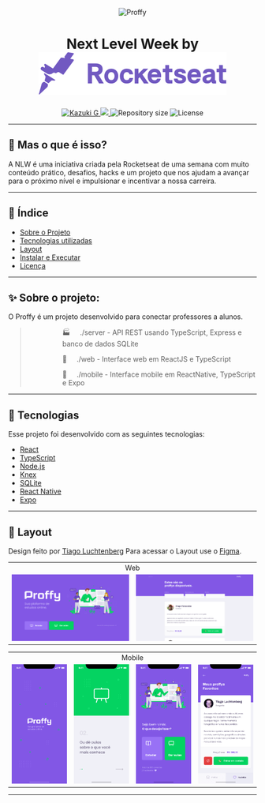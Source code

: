 <div align="center">
   <p align="center">
      <img src="https://user-images.githubusercontent.com/16246420/89484585-31827480-d775-11ea-9e48-c208a40a1f13.png" alt"Proffy" title="Proffy" />
   </p>

   <h1 align="center">
    Next Level Week by <img src=".github/rocketseat.svg">
   </h1>

   <p align="center">	
      <a href="https://www.linkedin.com/in/kazuki-gushikem-52238114b">
         <img alt="Kazuki G" src="https://img.shields.io/badge/-KazukiG-8257E5?style=flat&logo=Linkedin&logoColor=white" />
      </a>

   <a aria-label="Completed" href="https://nextlevelweek.com/episodios/omnistack/edicao/2">
      <img src="https://img.shields.io/badge/Proffy-NLW 2.0-8257E5?logo=data:image/png;base64,iVBORw0KGgoAAAANSUhEUgAAABAAAAAQCAMAAAAoLQ9TAAAALVBMVEVHcExxWsF0XMJzXMJxWcFsUsD///9jRrzY0u6Xh9Gsn9n39fyMecy0qd2bjNJWBT0WAAAABHRSTlMA2Do606wF2QAAAGlJREFUGJVdj1cWwCAIBLEsRU3uf9xobDH8+GZwUYi8i6ucJwrxKE+7D0G9Q4vlYqtmCSjndr4CgCgzlyFgfKfKCVO0LrPKjmiqMxGXkJwNnXskqWG+1oSM+BSwD8f29YLNjvx/OQrn+g99oQSoNmt3PgAAAABJRU5ErkJggg=="></img>
   </a>

   <img alt="Repository size" src="https://img.shields.io/github/repo-size/KazukiG/nlw2-proffy?color=774DD6">

   <img alt="License" src="https://img.shields.io/badge/license-MIT-8257E5">
   </p>
</div>

---

## 🤔 Mas o que é isso?

A NLW é uma iniciativa criada pela Rocketseat de uma semana com muito conteúdo prático, desafios, hacks e um projeto que nos ajudam a avançar para o próximo nível e impulsionar e incentivar a nossa carreira.

---

## 📑 Índice

- [Sobre o Projeto](#-sobre-o-projeto)
- [Tecnologias utilizadas](#-tecnologias)
- [Layout](#-layout)
- [Instalar e Executar](#Executar-esse-projeto-no-seu-computador)
- [Licença](#-licença)

---

## ✨ Sobre o projeto:

O Proffy é um projeto desenvolvido para conectar professores a alunos.
> <p style="margin-left:5em">🏭  &nbsp;&nbsp;&nbsp;&nbsp;./server - API REST usando TypeScript, Express e banco de dados SQLite </p>
> <p style="margin-left:5em">🔮  &nbsp;&nbsp;&nbsp;&nbsp;./web - Interface web em ReactJS e TypeScript </p>
> <p style="margin-left:5em">📱 &nbsp;&nbsp;&nbsp;&nbsp;./mobile - Interface mobile em ReactNative, TypeScript e Expo </p>

---

## 🚀 Tecnologias

Esse projeto foi desenvolvido com as seguintes tecnologias:

- [React](https://reactjs.org)
- [TypeScript](https://www.typescriptlang.org/)
- [Node.js](https://nodejs.org/en/)
- [Knex](http://knexjs.org/)
- [SQLite](https://www.sqlite.org/index.html)
- [React Native](https://facebook.github.io/react-native/)
- [Expo](https://expo.io/)

---

## 🎨 Layout

Design feito por [Tiago Luchtenberg](https://www.instagram.com/tiagoluchtenberg/)
Para acessar o Layout use o [Figma](https://www.figma.com/file/Snen317VmzHluRUHBRlzTE/Proffy-Web-Copy?node-id=0%3A1).

<div>
   <table>
   <tr>
      <td align="center" colspan="2">Web</td>
   </tr>
   <tr>
      <td><img src=".github/web-landing.png" width="400px"></td>
      <td><img src=".github/web-list.png" width="400px"></td>
   </tr>
   </table>

   <table>
   <tr>
      <td align="center" colspan="4">Mobile</td>
   </tr>
   <tr>
      <td><img src=".github/mobile-splash.png" width="180"></td>
      <td><img src=".github/mobile-onboarding.png" width="180"></td>
      <td><img src=".github/mobile-home.png" width="180"></td>
      <td><img src=".github/mobile-favoritos.png" width="180"></td>
   </tr>
   </table>
</div>

---